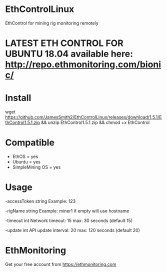 # EthControlLinux
EthControl for mining rig monitoring remotely


# LATEST ETH CONTROL FOR UBUNTU 18.04 available here: http://repo.ethmonitoring.com/bionic/

# Install

wget https://github.com/JamesSmith2/EthControlLinux/releases/download/1.5.1/EthControl1.5.1.zip && unzip EthControl1.5.1.zip && chmod +x EthControl

# Compatible

- EthOS = yes
- Ubuntu = yes
- SimpleMining OS = yes

# Usage

  -accessToken string
    	Example: 123
      
  -rigName string
    	Example: miner1 if empty will use hostname

  -timeout int
    	Network timeout: 15 max: 30 seconds (default 15)

  -update int
    	API update interval: 20 max: 120 seconds (default 20)

# EthMonitoring

Get your free account from https://ethmonitoring.com
